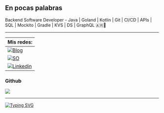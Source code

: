 <!--
**urrestarazu-alejandro/urrestarazu-alejandro** is a ✨ _special_ ✨ repository because its `README.md` (this file) appears on your GitHub profile.

Here are some ideas to get you started:

- 🔭 I’m currently working on ...
- 🌱 I’m currently learning ...
- 👯 I’m looking to collaborate on ...
- 🤔 I’m looking for help with ...
- 💬 Ask me about ...
- 📫 How to reach me: ...
- 😄 Pronouns: ...
- ⚡ Fun fact: ...
-->

## En pocas palabras

Backend Software Developer - Java | Goland | Kotlin | Git | CI/CD | APIs | SQL | Mockito | Gradle | KVS | DS | GraphQL
🇦🇷👋

---

| Mis redes: |
|---|
| [![Blog](https://img.shields.io/badge/personal_blog-memobackend-ebebeb?style=for-the-badge&logo=github)](https://memobackend.com.ar) |
| [![SO](https://img.shields.io/badge/stackoverflow-alejandro_urrestarazu-fa9a36?style=for-the-badge&logo=stackoverflow)](https://es.stackoverflow.com/users/30418/alejandro-urrestarazu) |
| [![Linkedin](https://img.shields.io/badge/linkedin-aurrestarazu-blue?style=for-the-badge&logo=linkedin)](https://www.linkedin.com/in/urrestarazualejandro) |

### Github

<img align="center" src="https://github-readme-stats.vercel.app/api/top-langs/?username=urrestarazu-alejandro&layout=compact&theme=buefy&hide_border=tru">

---
[![Typing SVG](https://readme-typing-svg.demolab.com?font=Fira+Code&weight=300&size=18&duration=4000&pause=500&color=339C00&background=111111ED&width=600&lines=%3E_;%3E+Follow+the+white+rabbit...;%3E+Backend+developer;%3E+Cordob%C3%A9s+Argentino;%3E+Apasionado+por+las+ciencias+de+la+computaci%C3%B3n)](https://git.io/typing-svg)
